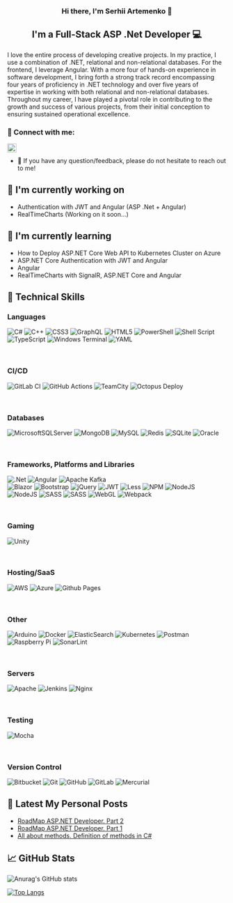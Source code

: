 <h3 align="center">
Hi there, I'm Serhii Artemenko 👋
</h3>

<h2 align="center">
I'm a Full-Stack ASP .Net Developer 💻
</h2> 

I love the entire process of developing creative projects. In my practice, I use a combination of .NET, relational and non-relational databases. For the frontend, I leverage Angular. With a more four of hands-on experience in software development, I bring forth a strong track record encompassing four years of proficiency in .NET technology and over five years of expertise in working with both relational and non-relational databases. Throughout my career, I have played a pivotal role in contributing to the growth and success of various projects, from their initial conception to ensuring sustained operational excellence.

### 🤝 Connect with me:

<a href="https://www.linkedin.com/in/serhii-artemenko-630a28179/"><img align="left" src="https://raw.githubusercontent.com/yushi1007/yushi1007/main/images/linkedin.svg" alt="Serhii Artemenko | LinkedIn" width="21px"/></a>
</br>
- 💬 If you have any question/feedback, please do not hesitate to reach out to me!

## 🔭 I'm currently working on

- Authentication with JWT and Angular (ASP .Net + Angular)
- RealTimeCharts (Working on it soon...)

## 🌱 I'm currently learning

- How to Deploy ASP.NET Core Web API to Kubernetes Cluster on Azure
- ASP.NET Core Authentication with JWT and Angular
- Angular
- RealTimeCharts with SignalR, ASP.NET Core and Angular

## 💼 Technical Skills

### Languages
![C#](https://img.shields.io/badge/c%23-%23239120.svg?style=for-the-badge&logo=csharp&logoColor=white)
![C++](https://img.shields.io/badge/c++-%2300599C.svg?style=for-the-badge&logo=c%2B%2B&logoColor=white)
![CSS3](https://img.shields.io/badge/css3-%231572B6.svg?style=for-the-badge&logo=css3&logoColor=white)
![GraphQL](https://img.shields.io/badge/-GraphQL-E10098?style=for-the-badge&logo=graphql&logoColor=white)
![HTML5](https://img.shields.io/badge/html5-%23E34F26.svg?style=for-the-badge&logo=html5&logoColor=white)
![PowerShell](https://img.shields.io/badge/PowerShell-%235391FE.svg?style=for-the-badge&logo=powershell&logoColor=white)
![Shell Script](https://img.shields.io/badge/shell_script-%23121011.svg?style=for-the-badge&logo=gnu-bash&logoColor=white)
![TypeScript](https://img.shields.io/badge/typescript-%23007ACC.svg?style=for-the-badge&logo=typescript&logoColor=white)
![Windows Terminal](https://img.shields.io/badge/Windows%20Terminal-%234D4D4D.svg?style=for-the-badge&logo=windows-terminal&logoColor=white)
![YAML](https://img.shields.io/badge/yaml-%23ffffff.svg?style=for-the-badge&logo=yaml&logoColor=151515)

</br>

### CI/CD
![GitLab CI](https://img.shields.io/badge/gitlab%20ci-%23181717.svg?style=for-the-badge&logo=gitlab&logoColor=white)
![GitHub Actions](https://img.shields.io/badge/github%20actions-%232671E5.svg?style=for-the-badge&logo=githubactions&logoColor=white)
![TeamCity](https://img.shields.io/badge/teamcity-000000.svg?style=for-the-badge&logo=teamcity&logoColor=white)
![Octopus Deploy](https://img.shields.io/badge/octopus%20deploy-0D80D8?style=for-the-badge&logo=octopusdeploy&logoColor=white)

</br>

### Databases
![MicrosoftSQLServer](https://img.shields.io/badge/Microsoft%20SQL%20Server-CC2927?style=for-the-badge&logo=microsoft%20sql%20server&logoColor=white)
![MongoDB](https://img.shields.io/badge/MongoDB-%234ea94b.svg?style=for-the-badge&logo=mongodb&logoColor=white)
![MySQL](https://img.shields.io/badge/mysql-4479A1.svg?style=for-the-badge&logo=mysql&logoColor=white)
![Redis](https://img.shields.io/badge/redis-%23DD0031.svg?style=for-the-badge&logo=redis&logoColor=white)
![SQLite](https://img.shields.io/badge/sqlite-%2307405e.svg?style=for-the-badge&logo=sqlite&logoColor=white)
![Oracle](https://img.shields.io/badge/Oracle-F80000?style=for-the-badge&logo=oracle&logoColor=white)

</br>

### Frameworks, Platforms and Libraries
![.Net](https://img.shields.io/badge/.NET-5C2D91?style=for-the-badge&logo=.net&logoColor=white)
![Angular](https://img.shields.io/badge/angular-%23DD0031.svg?style=for-the-badge&logo=angular&logoColor=white)
![Apache Kafka](https://img.shields.io/badge/Apache%20Kafka-000?style=for-the-badge&logo=apachekafka)  
![Blazor](https://img.shields.io/badge/blazor-%235C2D91.svg?style=for-the-badge&logo=blazor&logoColor=white)
![Bootstrap](https://img.shields.io/badge/bootstrap-%238511FA.svg?style=for-the-badge&logo=bootstrap&logoColor=white)
![jQuery](https://img.shields.io/badge/jquery-%230769AD.svg?style=for-the-badge&logo=jquery&logoColor=white)
![JWT](https://img.shields.io/badge/JWT-black?style=for-the-badge&logo=JSON%20web%20tokens)
![Less](https://img.shields.io/badge/less-2B4C80?style=for-the-badge&logo=less&logoColor=white)
![NPM](https://img.shields.io/badge/NPM-%23CB3837.svg?style=for-the-badge&logo=npm&logoColor=white)
![NodeJS](https://img.shields.io/badge/node.js-6DA55F?style=for-the-badge&logo=node.js&logoColor=white)
![NodeJS](https://img.shields.io/badge/node.js-6DA55F?style=for-the-badge&logo=node.js&logoColor=white)
![SASS](https://img.shields.io/badge/SASS-hotpink.svg?style=for-the-badge&logo=SASS&logoColor=white)
![SASS](https://img.shields.io/badge/SASS-hotpink.svg?style=for-the-badge&logo=SASS&logoColor=white)
![WebGL](https://img.shields.io/badge/WebGL-990000?logo=webgl&logoColor=white&style=for-the-badge)
![Webpack](https://img.shields.io/badge/webpack-%238DD6F9.svg?style=for-the-badge&logo=webpack&logoColor=black)

</br>

### Gaming 
![Unity](https://img.shields.io/badge/unity-%23000000.svg?style=for-the-badge&logo=unity&logoColor=white)

</br>

### Hosting/SaaS
![AWS](https://img.shields.io/badge/AWS-%23FF9900.svg?style=for-the-badge&logo=amazon-aws&logoColor=white)
![Azure](https://img.shields.io/badge/azure-%230072C6.svg?style=for-the-badge&logo=microsoftazure&logoColor=white)
![Github Pages](https://img.shields.io/badge/github%20pages-121013?style=for-the-badge&logo=github&logoColor=white)

</br>

### Other
![Arduino](https://img.shields.io/badge/-Arduino-00979D?style=for-the-badge&logo=Arduino&logoColor=white)
![Docker](https://img.shields.io/badge/docker-%230db7ed.svg?style=for-the-badge&logo=docker&logoColor=white)
![ElasticSearch](https://img.shields.io/badge/-ElasticSearch-005571?style=for-the-badge&logo=elasticsearch)
![Kubernetes](https://img.shields.io/badge/kubernetes-%23326ce5.svg?style=for-the-badge&logo=kubernetes&logoColor=white)
![Postman](https://img.shields.io/badge/Postman-FF6C37?style=for-the-badge&logo=postman&logoColor=white)
![Raspberry Pi](https://img.shields.io/badge/-RaspberryPi-C51A4A?style=for-the-badge&logo=Raspberry-Pi)
![SonarLint](https://img.shields.io/badge/SonarLint-CB2029?style=for-the-badge&logo=SONARLINT&logoColor=white)

</br>

### Servers
![Apache](https://img.shields.io/badge/apache-%23D42029.svg?style=for-the-badge&logo=apache&logoColor=white)
![Jenkins](https://img.shields.io/badge/jenkins-%232C5263.svg?style=for-the-badge&logo=jenkins&logoColor=white)
![Nginx](https://img.shields.io/badge/nginx-%23009639.svg?style=for-the-badge&logo=nginx&logoColor=white)

</br>

### Testing
![Mocha](https://img.shields.io/badge/-mocha-%238D6748?style=for-the-badge&logo=mocha&logoColor=white)

</br>

### Version Control
![Bitbucket](https://img.shields.io/badge/bitbucket-%230047B3.svg?style=for-the-badge&logo=bitbucket&logoColor=white)
![Git](https://img.shields.io/badge/git-%23F05033.svg?style=for-the-badge&logo=git&logoColor=white)
![GitHub](https://img.shields.io/badge/github-%23121011.svg?style=for-the-badge&logo=github&logoColor=white)
![GitLab](https://img.shields.io/badge/gitlab-%23181717.svg?style=for-the-badge&logo=gitlab&logoColor=white)
![Mercurial](https://img.shields.io/badge/mercurial-999999.svg?style=for-the-badge&logo=mercurial&logoColor=white)


## 📝 Latest My Personal Posts

- [RoadMap ASP.NET Developer. Part 2](https://blog.ithillel.ua/articles/roadmap-professii-asp-net-developer-chast-2)
- [RoadMap ASP.NET Developer. Part 1](https://blog.ithillel.ua/articles/roadmap-professii-asp-net-developer-chast-1)
- [All about methods. Definition of methods in C#](https://blog.ithillel.ua/videos/vse-o-metodah-primenenie-metodov-v-c)

## 📈 GitHub Stats 

![Anurag's GitHub stats](https://github-readme-stats-sepia-iota-87.vercel.app/api?username=streetsata&theme=algolia&show_icons=true&show=reviews,prs_merged,prs_merged_percentage)

[![Top Langs](https://github-readme-stats.vercel.app/api/top-langs/?username=streetsata&theme=algolia)](https://github.com/streetsata)

